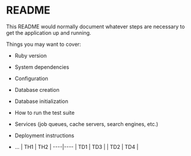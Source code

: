 # README

This README would normally document whatever steps are necessary to get the
application up and running.

Things you may want to cover:

* Ruby version

* System dependencies

* Configuration

* Database creation

* Database initialization

* How to run the test suite

* Services (job queues, cache servers, search engines, etc.)

* Deployment instructions

* ...
| TH1 | TH2 |
----|---- 
| TD1 | TD3 |
| TD2 | TD4 |
